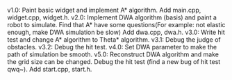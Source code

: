 v1.0:   Paint basic widget and implement A* algorithm.
        Add main.cpp, widget.cpp, widget.h.
v2.0:   Implement DWA algorithm (basis) and paint a robot to simulate.
        Find that A* have some questions(For example: not elastic enough, make DWA simulation be slow)
        Add dwa.cpp, dwa.h.
v3.0:   Write hit test and change A* algorithm to Theta* algorithm.
v3.1:   Debug the judge of obstacles.
v3.2:   Debug the hit test.
v4.0:   Set DWA parameter to make the path of simulation be smooth.
v5.0:   Reconstruct DWA algorithm and make the grid size can be changed.
        Debug the hit test (find a new bug of hit test qwq~).
        Add start.cpp, start.h.
        
